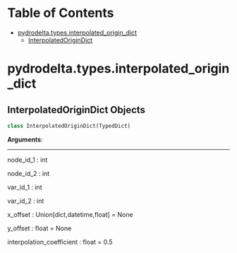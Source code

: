 # Table of Contents

* [pydrodelta.types.interpolated\_origin\_dict](#pydrodelta.types.interpolated_origin_dict)
  * [InterpolatedOriginDict](#pydrodelta.types.interpolated_origin_dict.InterpolatedOriginDict)

<a id="pydrodelta.types.interpolated_origin_dict"></a>

# pydrodelta.types.interpolated\_origin\_dict

<a id="pydrodelta.types.interpolated_origin_dict.InterpolatedOriginDict"></a>

## InterpolatedOriginDict Objects

```python
class InterpolatedOriginDict(TypedDict)
```

**Arguments**:

  -----------
  node_id_1 : int
  
  node_id_2 : int
  
  var_id_1 : int
  
  var_id_2 : int
  
  x_offset : Union[dict,datetime,float] = None
  
  y_offset : float = None
  
  interpolation_coefficient : float = 0.5

